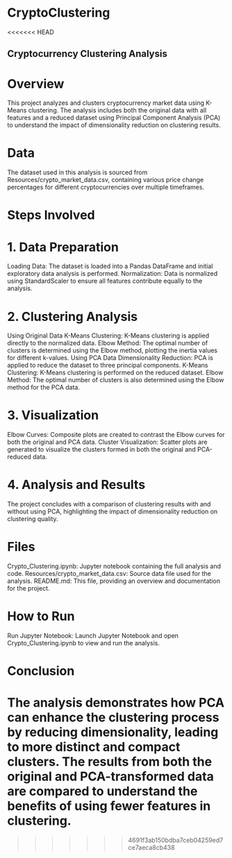 # CryptoClustering
<<<<<<< HEAD
## Cryptocurrency Clustering Analysis

# Overview
This project analyzes and clusters cryptocurrency market data using K-Means clustering. The analysis includes both the original data with all features and a reduced dataset using Principal Component Analysis (PCA) to understand the impact of dimensionality reduction on clustering results.

# Data
The dataset used in this analysis is sourced from Resources/crypto_market_data.csv, containing various price change percentages for different cryptocurrencies over multiple timeframes.

# Steps Involved
# 1. Data Preparation
Loading Data: The dataset is loaded into a Pandas DataFrame and initial exploratory data analysis is performed.
Normalization: Data is normalized using StandardScaler to ensure all features contribute equally to the analysis.

# 2. Clustering Analysis
Using Original Data
K-Means Clustering: K-Means clustering is applied directly to the normalized data.
Elbow Method: The optimal number of clusters is determined using the Elbow method, plotting the inertia values for different k-values.
Using PCA Data
Dimensionality Reduction: PCA is applied to reduce the dataset to three principal components.
K-Means Clustering: K-Means clustering is performed on the reduced dataset.
Elbow Method: The optimal number of clusters is also determined using the Elbow method for the PCA data.

# 3. Visualization
Elbow Curves: Composite plots are created to contrast the Elbow curves for both the original and PCA data.
Cluster Visualization: Scatter plots are generated to visualize the clusters formed in both the original and PCA-reduced data.

# 4. Analysis and Results
The project concludes with a comparison of clustering results with and without using PCA, highlighting the impact of dimensionality reduction on clustering quality.

# Files
Crypto_Clustering.ipynb: Jupyter notebook containing the full analysis and code.
Resources/crypto_market_data.csv: Source data file used for the analysis.
README.md: This file, providing an overview and documentation for the project.

# How to Run
Run Jupyter Notebook:
Launch Jupyter Notebook and open Crypto_Clustering.ipynb to view and run the analysis.

# Conclusion
The analysis demonstrates how PCA can enhance the clustering process by reducing dimensionality, leading to more distinct and compact clusters. The results from both the original and PCA-transformed data are compared to understand the benefits of using fewer features in clustering.
=======
>>>>>>> 4691f3ab150bdba7ceb04259ed7ce7aeca8cb438
